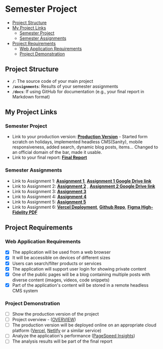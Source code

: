 # Semester Project <!-- omit in toc -->

- [Project Structure](#project-structure)
- [My Project Links](#my-project-links)
  - [Semester Project](#semester-project)
  - [Semester Assignments](#semester-assignments)
- [Project Requirements](#project-requirements)
  - [Web Application Requirements](#web-application-requirements)
  - [Project Demonstration](#project-demonstration)

## Project Structure

- **`/`**: The source code of your main project
- **`/assignments`**: Results of your semester assignments
- **`/docs`**: If using GitHub for documentation (e.g., your final report in Markdown format)

## My Project Links

### Semester Project

- Link to your production version: [**Production Version**](https://lloyd.hr/) - Started form scratch on holidays, implemented headless CMS(Sanity), mobile responsiveness, added search, dynamic blog posts, items... Changed to an official domain of the bar, made it usable.
- Link to your final report: [**Final Report**](https://lloyd.hr/) <!-- Replace with actual URL -->
<!-- Add more as necessary -->

### Semester Assignments

- Link to Assignment 1: [**Assignment 1**](https://github.com/vstrah00/HCI-2024-25/blob/main/assignments/assignment1-figma.mp4)<!-- Replace with actual URL -->, [**Assignment 1 Google Drive link**](https://drive.google.com/file/d/15EFQorOM0uLifGyHFBdkVRrRRP9MU6tf/view?usp=sharing)
- Link to Assignment 2: [**Assignment 2**](https://github.com/vstrah00/HCI-2024-25/blob/main/assignments/assignment2-sitemap.docx) <!-- Replace with actual URL -->, [**Assignment 2 Google Drive link**](https://docs.google.com/document/d/18pAIGRBXkRz1NfC0Og7_Wnsk-Gq_DZwf/edit?usp=sharing&ouid=114074338266514380882&rtpof=true&sd=true)
- Link to Assignment 3: [**Assignment 3**](https://bar-site-v1.vercel.app/) <!-- Replace with actual URL -->
- Link to Assignment 4: [**Assignment 4**](https://github.com/vstrah00/HCI-2024-25/blob/main/assignments/assignment4-figma-low-fid.pdf) <!-- Replace with actual URL -->
- Link to Assignment 5: [**Assignment 5**](https://bar-site-v1.vercel.app/) <!-- Replace with actual URL -->
- Link to Assignment 6: [**Vercel Deployment**](https://lloyd-bar-web.vercel.app/), [**Github Repo**](https://github.com/vstrah00/lloyd-bar-web), [**Figma High-Fidelity PDF**](https://github.com/vstrah00/HCI-2024-25/blob/main/assignments/HCI-figma-highF.pdf)
<!-- Add more assignments as necessary -->

## Project Requirements

### Web Application Requirements

- [x] The application will be used from a web browser
- [x] It will be accessible on devices of different sizes
- [x] Users can search/filter products or services
- [x] The application will support user login for showing private content
- [x] One of the public pages will be a blog containing multiple posts with diverse content (images, videos, code snippets)
- [x] Part of the application's content will be stored in a remote headless CMS system

### Project Demonstration

- [ ] Show the production version of the project
- [ ] Project overview - ([OVERVIEW](https://github.com/vstrah00/HCI-2024-25/blob/main/assignments/ProjectOverview.md))
- [ ] The production version will be deployed online on an appropriate cloud platform ([Vercel](https://vercel.com), [Netlify](https://www.netlify.com/) or a similar service)
- [ ] Analyze the application's performance ([PageSpeed Insights](https://pagespeed.web.dev/))
- [ ] The analysis results will be part of the final report
